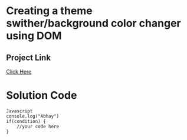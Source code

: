 # Creating a theme swither/background color changer using DOM

## Project Link

[Click Here](www.google.com)

# Solution Code

```
Javascript
console.log("Abhay")
if(condition) {
    //your code here
}
```

